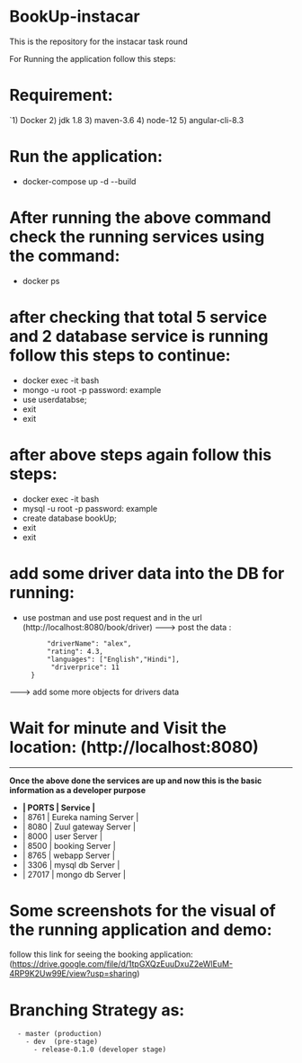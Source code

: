 # BookUp-instacar
This is the repository for the instacar task round


For Running the application follow this steps:

# Requirement:
`1) Docker
 2) jdk 1.8
 3) maven-3.6
 4) node-12
 5) angular-cli-8.3
 
# Run the application:
  - docker-compose up -d --build

# After running the above command check the running services using the command:
  - docker ps
 
# after checking that total 5 service and 2 database service is running follow this steps to continue:
  - docker exec -it <pid of mongoservice> bash
  - mongo -u root -p
  password: example
  - use userdatabse;
  - exit
  - exit

# after above steps again follow this steps:
 - docker exec -it <pid of mysql> bash
  - mysql -u root -p
  password: example
  - create database bookUp;
  - exit
  - exit
# add some driver data into the DB for running:
  - use postman and use post request and in the url (http://localhost:8080/book/driver)
    ---> post the data :
       ``` {
	         "driverName": "alex",
	         "rating": 4.3,
	         "languages": ["English","Hindi"],
	          "driverprice": 11
         } 
   ---> add some more objects for drivers data
# Wait for minute and Visit the location: (http://localhost:8080)
------------------------------------------------------------------------------------------------------------------------------
 **Once the above done the services are up and now this is the basic information as a developer purpose**
  
  - **|   PORTS      |        Service          |**
  -   |    8761      |    Eureka naming Server |
  -   |    8080      |    Zuul gateway Server  | 
  -   |    8000      |      user  Server       |
  -   |    8500      |    booking  Server      |
  -   |    8765      |     webapp  Server      |
  -   |    3306      |    mysql db Server      |
  -   |    27017     |    mongo db Server      |
    
   
   # Some screenshots for the visual of the running application and demo:
   follow this link for seeing the booking application:
   (https://drive.google.com/file/d/1tpGXQzEuuDxuZ2eWlEuM-4RP9K2Uw99E/view?usp=sharing)

   # Branching Strategy as:
      - master (production)
        - dev  (pre-stage)
          - release-0.1.0 (developer stage)
